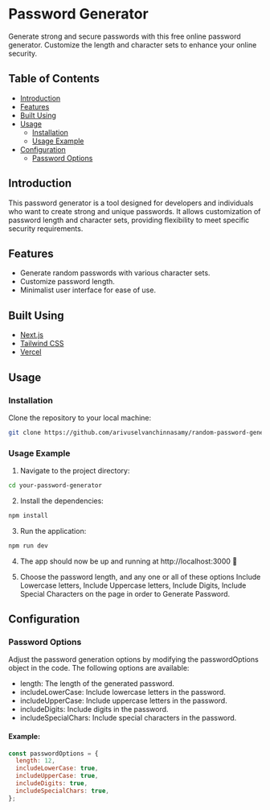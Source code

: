 # Password Generator

Generate strong and secure passwords with this free online password generator. Customize the length and character sets to enhance your online security.

## Table of Contents

- [Introduction](#introduction)
- [Features](#features)
- [Built Using](#built-using)
- [Usage](#usage)
  - [Installation](#installation)
  - [Usage Example](#usage-example)
- [Configuration](#configuration)
  - [Password Options](#password-options)

## Introduction

This password generator is a tool designed for developers and individuals who want to create strong and unique passwords. It allows customization of password length and character sets, providing flexibility to meet specific security requirements.

## Features

- Generate random passwords with various character sets.
- Customize password length.
- Minimalist user interface for ease of use.

## Built Using
- [Next.js](https://nextjs.org/)
- [Tailwind CSS](https://tailwindcss.com/)
- [Vercel](https://vercel.com)

## Usage

### Installation

Clone the repository to your local machine:

```bash
git clone https://github.com/arivuselvanchinnasamy/random-password-generator.git
```
### Usage Example
1. Navigate to the project directory:
```bash
cd your-password-generator
```
2. Install the dependencies:
```bash
npm install
```
3. Run the application:
```bash
npm run dev
```
4. The app should now be up and running at http://localhost:3000 🚀

5. Choose the password length, and any one or all of these options Include Lowercase letters, Include Uppercase letters, Include Digits, Include Special Characters on the page in order to Generate Password.

## Configuration
### Password Options
Adjust the password generation options by modifying the passwordOptions object in the code. The following options are available:

- length: The length of the generated password.
- includeLowerCase: Include lowercase letters in the password.
- includeUpperCase: Include uppercase letters in the password.
- includeDigits: Include digits in the password.
- includeSpecialChars: Include special characters in the password.

#### Example:
``` javascript
const passwordOptions = {
  length: 12,
  includeLowerCase: true,
  includeUpperCase: true,
  includeDigits: true,
  includeSpecialChars: true,
};
```
